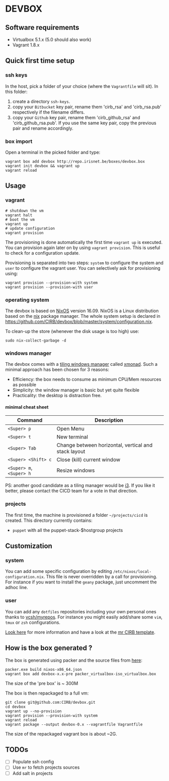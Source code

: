 # DEVBOX


## Software requirements

- Virtualbox 5.1.x (5.0 should also work)
- Vagrant 1.8.x


## Quick first time setup

### ssh keys

In the host, pick a folder of your choice (where the `Vagrantfile` will sit). In this folder:

1. create a directory `ssh-keys`.
2. copy your `Bitbucket` key pair, rename them 'cirb_rsa' and 'cirb_rsa.pub' respectively if the filename differs.
3. copy your `Github` key pair, rename them 'cirb_github_rsa' and 'cirb_github_rsa.pub'. If you use the same key pair, copy the previous pair and rename accordingly.

### box import

Open a terminal in the picked folder and type:

```
vagrant box add devbox http://repo.irisnet.be/boxes/devbox.box
vagrant init devbox && vagrant up
vagrant reload
```

## Usage

### vagrant

```
# shutdown the vm
vagrant halt
# boot the vm
vagrant up
# update configuration
vagrant provision
```

The provisioning is done automatically the first time `vagrant up` is executed. You can provision again later on by using `vagrant provision`. This is useful to check for a configuration update.

Provisioning is separated into two steps: `system` to configure the system and `user` to configure the vagrant user. You can selectively ask for provisioning using:

```
vagrant provision --provision-with system
vagrant provision --provision-with user
```

### operating system

The devbox is based on [NixOS](https://nixos.org/) version 16.09. NixOS is a Linux distribution based on the [nix](https://nixos.org/nix/) package manager. The whole system setup is declared in https://github.com/CIRB/devbox/blob/master/system/configuration.nix.

To clean-up the store (whenever the disk usage is too high) use:

```
sudo nix-collect-garbage -d
```

### windows manager

The devbox comes with a [tiling windows manager](https://en.wikipedia.org/wiki/Tiling_window_manager) called [xmonad](http://xmonad.org/). Such a minimal approach has been chosen for 3 reasons:

* Efficiency: the box needs to consume as minimum CPU/Mem resources as possible
* Simplicity: the window manager is basic but yet quite flexible
* Practicality: the desktop is distraction free.

#### minimal cheat sheet

| Command | Description |
| --------- | ------|
| `<Super> p` | Open Menu |
| `<Super> t` | New terminal |
| `<Super> Tab` | Change between horizontal, vertical and stack layout |
| `<Super> <Shift> c` | Close (kill) current window |
| `<Super> m`, `<Super> h` | Resize windows |


PS: another good candidate as a tiling manager would be [i3](https://i3wm.org/). If you like it better, please contact the CICD team for a vote in that direction.

### projects

The first time, the machine is provisioned a folder `~/projects/cicd` is created. This directory currently contains:

- `puppet` with all the puppet-stack-$hostgroup projects


## Customization

### system

You can add some specific configuration by editing `/etc/nixos/local-configuration.nix`. This file is never overridden by a call for provisioning. For instance if you want to install the `geany` package, just uncomment the adhoc line.

### user

You can add any `dotfiles` repositories including your own personal ones thanks to [vcsh/myrepos](https://github.com/RichiH/vcsh). For instance you might easily add/share some `vim`, `tmux` or `zsh` configurations.

[Look here](https://github.com/RichiH/vcsh/blob/master/doc/README.md#from-zero-to-vcsh) for more information and have a look at the [mr CIRB template](https://github.com/CIRB/vcsh_mr_template).


## How is the box generated ?

The box is generated using packer and the source files from [here](https://github.com/zimbatm/nixbox):

```
packer.exe build nixos-x86_64.json
vagrant box add devbox-x.x-pre packer_virtualbox-iso_virtualbox.box
```
The size of the 'pre box' is ~ 300M

The box is then repackaged to a full vm:

```
git clone git@github.com:CIRB/devbox.git
cd devbox
vagrant up --no-provision
vagrant provision --provision-with system
vagrant reload
vagrant package --output devbox-0.x --vagrantfile Vagrantfile
```

The size of the repackaged vagrant box is about ~2G.


## TODOs

- [ ] Populate ssh config
- [ ] Use `mr` to fetch projects sources
- [ ] Add salt in projects
